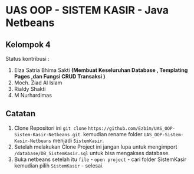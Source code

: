# UAS OOP - SISTEM KASIR - Java Netbeans 
## Kelompok 4
Status kontribusi :
1. Elza Satria Bhima Sakti **(Membuat Keseluruhan Database , Templating Pages ,dan Fungsi CRUD Transaksi )**
2. Moch. Ziad Al Islam
3. Rialdy Shakti
4. M Nurhardimas

## Catatan
1. Clone Repositori ini `git clone` `https://github.com/Ezbim/UAS_OOP-Sistem-Kasir-Netbeans.git`. kemudian rename folder `UAS_OOP-Sistem-Kasir-Netbeans` menjadi `SistemKasir`.
2. Setelah melakukan Clone Project ini jangan lupa untuk mengimport `/database/DB_SistemKasir.sql` untuk bisa mengakses database.
3. Buka netbeans setelah itu `file` - `open project` - cari folder SistemKasir kemudian pilih `SistemKasir` - selesai.
